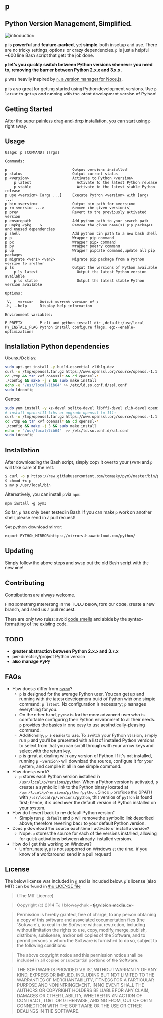 # `p`

## Python Version Management, Simplified.

![introduction](https://cloud.githubusercontent.com/assets/1139621/7488032/37f37308-f389-11e4-8995-89f7cba5ad8b.gif)

`p` is **powerful** and **feature-packed**, yet **simple**; both in setup and use. There are no tricky settings, options, or crazy dependencies. `p` is just a helpful ~600 line Bash script that gets the job done.

**`p` let's you quickly switch between Python versions whenever you need to, removing the barrier between Python 2.x.x and 3.x.x.**

`p` was heavily inspired by [`n`, a version manager for Node.js](https://github.com/tj/n).

`p` is also great for getting started using Python development versions. Use `p latest` to get up and running with the latest development version of Python!

## Getting Started

After the [super painless drag-and-drop installation](#installation), you can [start using `p`](#usage) right away.

## Usage

```
Usage: p [COMMAND] [args]

Commands:

p                              Output versions installed
p status                       Output current status
p <version>                    Activate to Python <version>
	p latest                     Activate to the latest Python release
	p stable                     Activate to the latest stable Python release
p use <version> [args ...]     Execute Python <version> with [args ...]
p bin <version>                Output bin path for <version>
p rm <version ...>             Remove the given version(s)
p prev                         Revert to the previously activated version
p ensurepath                   Add python path to your search path
p unpkg <pkg ...>              Remove the given name(s) pip packages and unused dependencies
p shell                        Add python bin path to a new bash shell
p p                            Wrapper pip command
p px                           Wrapper pipx command
p py                           Wrapper poetry command
p up                           Wrapper pipdate command,update all pip packages
p migrate <ver1> <ver2>        Migrate pip package from a Python version to another
p ls                           Output the versions of Python available
	p ls latest                  Output the latest Python version available
	p ls stable                  Output the latest stable Python version available

Options:

-V, --version   Output current version of p
-h, --help      Display help information

Environment variables:

P_PREFIX        P cli and python install dir ,default:/usr/local
PY_INSTALL_FLAG Python install configure flags, eg:--enable-optimizations
```

## Installation Python dependencies

Ubuntu/Debian:

```sh
sudo apt-get install -y build-essential zlib1g-dev
curl -o /tmp/openssl.tar.gz https://www.openssl.org/source/openssl-1.1.1n.tar.gz
cd /tmp && tar xvf openssl* && cd openssl-*
./config && make -j 8 && sudo make install
echo -e "/usr/local/lib64" >> /etc/ld.so.conf.d/ssl.conf
sudo ldconfig
```

Centos:

```sh
sudo yum install -y xz-devel sqlite-devel libffi-devel zlib-devel openssl11-libs
# install openssl11-libs or upgrade openssl to 111n
curl -o /tmp/openssl.tar.gz https://www.openssl.org/source/openssl-1.1.1n.tar.gz
cd /tmp && tar xvf openssl* && cd openssl-*
./config && make -j 8 && sudo make install
echo -e "/usr/local/lib64"  >> /etc/ld.so.conf.d/ssl.conf
sudo ldconfig
```

## Installation

After downloading the Bash script, simply copy it over to your `$PATH` and `p` will take care of the rest.

```sh
$ curl -o p https://raw.githubusercontent.com/tomasky/pym3/master/bin/p
$ chmod +x p
$ mv p /usr/local/bin
```

Alternatively, you can install `p` via `npm`:

```shell
npm install -g pym3
```

So far, `p` has only been tested in Bash. If you can make `p` work on another shell, please send in a pull request!

Set python download mirror:

```shell
export PYTHON_MIRROR=https://mirrors.huaweicloud.com/python/
```

## Updating

Simply follow the above steps and swap out the old Bash script with the new one!

## Contributing

Contributions are always welcome.

Find something interesting in the TODO below, fork our code, create a new branch, and send us a pull request.

There are only two rules: avoid [code smells](http://blog.codinghorror.com/code-smells/) and abide by the syntax-formatting of the existing code.

## TODO

- **greater abstraction between Python 2.x.x and 3.x.x**
- per-directory/project Python version
- **also manage PyPy**

## FAQs

- How does `p` differ from [`pyenv`](https://github.com/yyuu/pyenv)?
  - `p` is designed for the average Python user. You can get up and running with the latest development build of Python with one simple command: `p latest`. No configuration is necessary; `p` manages everything for you.
  - On the other hand, `pyenv` is for the more advanced user who is comfortable configuring their Python environment to all their needs. `p` provides the basics in one easy to use aesthetically-pleasing command.
  - Additionally, `p` is easier to use. To switch your Python version, simply run `p` and you'll be presented with a list of installed Python versions to select from that you can scroll through with your arrow keys and select with the return key.
  - `p` is great at dealing with any version of Python. If it's not installed, running `p <version>` will download the source, configure it for your system, and compile it, all in one simple command.
- How does `p` work?
  - `p` stores each Python version installed in `/usr/local/p/versions/python`. When a Python version is activated, `p` creates a symbolic link to the Python binary located at `/usr/local/p/versions/python/python`. Since `p` prefixes the $PATH with `/usr/local/p/versions/python`, this version of `python` is found first; hence, it is used over the default version of Python installed on your system.
- How do I revert back to my default Python version?
  - Simply run `p default` and `p` will remove the symbolic link described above; therefore reverting back to your default Python version.
- Does `p` download the source each time I activate or install a version?
  - Nope. `p` stores the source for each of the versions installed, allowing for quick activations between already-installed versions.
- How do I get this working on Windows?
  - Unfortunately, `p` is not supported on Windows at the time. If you know of a workaround, send in a pull request!

## License

The below license was included in [`n`](https://github.com/tj/n) and is included below. `p`'s license (also MIT) can be found in [the LICENSE file](https://github.com/qw3rtman/p/blob/master/LICENSE).

> (The MIT License)

> Copyright (c) 2014 TJ Holowaychuk &lt;tj@vision-media.ca&gt;

> Permission is hereby granted, free of charge, to any person obtaining
> a copy of this software and associated documentation files (the
> 'Software'), to deal in the Software without restriction, including
> without limitation the rights to use, copy, modify, merge, publish,
> distribute, sublicense, and/or sell copies of the Software, and to
> permit persons to whom the Software is furnished to do so, subject to
> the following conditions:

> The above copyright notice and this permission notice shall be
> included in all copies or substantial portions of the Software.

> THE SOFTWARE IS PROVIDED 'AS IS', WITHOUT WARRANTY OF ANY KIND,
> EXPRESS OR IMPLIED, INCLUDING BUT NOT LIMITED TO THE WARRANTIES OF
> MERCHANTABILITY, FITNESS FOR A PARTICULAR PURPOSE AND NONINFRINGEMENT.
> IN NO EVENT SHALL THE AUTHORS OR COPYRIGHT HOLDERS BE LIABLE FOR ANY
> CLAIM, DAMAGES OR OTHER LIABILITY, WHETHER IN AN ACTION OF CONTRACT,
> TORT OR OTHERWISE, ARISING FROM, OUT OF OR IN CONNECTION WITH THE
> SOFTWARE OR THE USE OR OTHER DEALINGS IN THE SOFTWARE.
